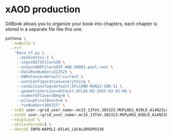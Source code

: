 # xAOD production

GitBook allows you to organize your book into chapters, each chapter is stored in a separate file like this one.


```bash
pathena \
  --noBuild \
  --trf
    "Reco_tf.py \
     --maxEvents=-1 \
     --inputHITSFile=%IN \
     --outputAODFile=%OUT.AOD.00001.pool.root \
     --DataRunNumber=222525 \
     --DBRelease=default:current \
     --autoConfiguration=everything \
     --conditionsTag=default:OFLCOND-RUN12-SDR-31 \
     --geometryVersion=default:ATLAS-R2-2015-03-01-00 \
     --numberOfCavernBkg=0 \
     --pileupFinalBunch=6 \
     --runNumber=305323" \
  --inDS user.<grid_user_name>.mc15_13TeV.305323.MGPy8EG_N30LO_A14N23LO_DM_BBscalar_p20_c1_jpt100.SIM.v2_EXT0 \
  --outDS user.<grid_user_name>.mc15_13TeV.305323.MGPy8EG_N30LO_A14N23LO_DM_BBscalar_p20_c1_jpt100.AOD.v3 \
  --skipScout \
  --nFilesPerJob=1 \
  --destSE INFN-NAPOLI-ATLAS_LOCALGROUPDISK
```
